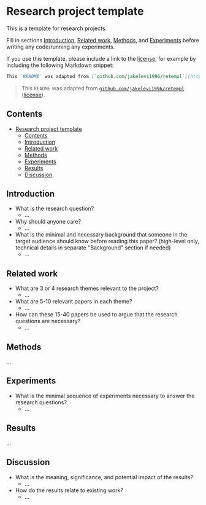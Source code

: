 # Research project template

This is a template for research projects.

Fill in sections [Introduction](#introduction), [Related work](#related-work), [Methods](#methods), and [Experiments](#experiments) before writing any code/running any experiments.

If you use this template, please include a link to the [license](https://github.com/jakelevi1996/retempl/blob/main/LICENSE), for example by including the following Markdown snippet:

```md
This `README` was adapted from [`github.com/jakelevi1996/retempl`](https://github.com/jakelevi1996/retempl) ([license](https://github.com/jakelevi1996/retempl/blob/main/LICENSE)).
```

> This `README` was adapted from [`github.com/jakelevi1996/retempl`](https://github.com/jakelevi1996/retempl) ([license](https://github.com/jakelevi1996/retempl/blob/main/LICENSE)).

## Contents

- [Research project template](#research-project-template)
  - [Contents](#contents)
  - [Introduction](#introduction)
  - [Related work](#related-work)
  - [Methods](#methods)
  - [Experiments](#experiments)
  - [Results](#results)
  - [Discussion](#discussion)

## Introduction

- What is the research question?
  - ...
- Why should anyone care?
  - ...
- What is the minimal and necessary background that someone in the target audience should know before reading this paper? (high-level only, technical details in separate "Background" section if needed)
  - ...

## Related work

- What are 3 or 4 research themes relevant to the project?
  - ...
- What are 5-10 relevant papers in each theme?
  - ...
- How can these 15-40 papers be used to argue that the research questions are necessary?
  - ...

## Methods

...

## Experiments

- What is the minimal sequence of experiments necessary to answer the research questions?
  - ...

## Results

...

## Discussion

- What is the meaning, significance, and potential impact of the results?
  - ...
- How do the results relate to existing work?
  - ...
